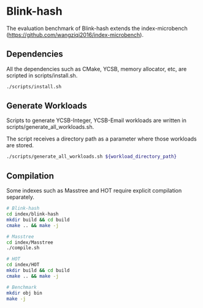 # Blink-hash

The evaluation benchmark of Blink-hash extends the index-microbench (https://github.com/wangziqi2016/index-microbench).

## Dependencies ##

All the dependencies such as CMake, YCSB, memory allocator, etc, are scripted in scripts/install.sh.
```sh
./scripts/install.sh
```

## Generate Workloads ## 

Scripts to generate YCSB-Integer, YCSB-Email workloads are written in scripts/generate_all_workloads.sh.

The script receives a directory path as a parameter where those workloads are stored.

```sh
./scripts/generate_all_workloads.sh ${workload_directory_path}
```

## Compilation ##

Some indexes such as Masstree and HOT require explicit compilation separately.

```sh
# Blink-hash
cd index/blink-hash
mkdir build && cd build
cmake .. && make -j

# Masstree
cd index/Masstree
./compile.sh

# HOT
cd index/HOT
mkdir build && cd build
cmake .. && make -j

# Benchmark
mkdir obj bin
make -j
```
